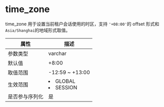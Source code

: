 # time_zone

time_zone 用于设置当前租户会话使用的时区，支持 `'+08:00'`的 offset 形式和 `Asia/Shanghai`的地域形式取值。

| **属性**  |                                                   **描述**                                                   |
|---------|------------------------------------------------------------------------------------------------------------|
| 参数类型    | varchar                                                                                                    |
| 默认值     | +8:00                                                                                                      |
| 取值范围    | -12:59 \~ +13:00                                                                                           |
| 生效范围    | <li> GLOBAL   <li> SESSION    |
| 是否参与序列化 | 是                                                                                                          |
